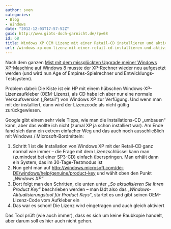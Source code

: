 ```yaml
---
author: sven
categories:
- Blog
- Windows
date: "2012-12-03T17:57:52Z"
guid: http://www.gibts-doch-garnicht.de/?p=68
id: 68
title: Windows XP OEM Lizenz mit einer Retail-CD installieren und aktivieren
url: /windows-xp-oem-lizenz-mit-einer-retail-cd-installieren-und-aktivieren/
---
```


Nach dem ganzen [Mist mit dem missglückten Upgrade meiner Windows XP-Maschine auf Windows 8](https://www.gibts-doch-garnicht.de/kleiner-ausflug-in-die-windows-holle/ "Kleiner Ausflug in die Windows-Hölle") musste der XP-Rechner wieder neu aufgesetzt werden (und wird nun Age of Empires-Spielrechner und Entwicklungs-Testsystem).

Problem dabei: Die Kiste ist ein HP mit einem hübschen Windows-XP-Lizenzaufkleber (OEM-Lizenz), als CD habe ich aber nur eine normale Verkaufsversion („Retail“) von Windows XP zur Verfügung. Und wenn man mit der installiert, dann wird der Lizenzcode als nicht gültig zurückgewiesen.

Google gibt einem sehr viele Tipps, wie man die Installations-CD „umbauen“ kann, aber das wollte ich nicht (zumal XP ja schon installiert war). Am Ende fand sich dann ein extrem einfacher Weg und das auch noch ausschließlich mit Windows / Microsoft-Bordmitteln:

1. Schritt 1 ist die Installation von Windows XP mit der Retail-CD ganz normal wie immer – die Frage mit dem Lizenzschlüssel kann man (zumindest bei einer SP3-CD) einfach überspringen. Man erhält dann ein System, das im 30-Tage-Testmodus ist
2. Nun geht man auf <http://windows.microsoft.com/de-DE/windows/help/genuine/product-key> und wählt oben den Punkt *„Windows XP“*
3. Dort folgt man den Schritten, die unten unter *„So aktualisieren Sie Ihren Product Key“* beschrieben werden – man lädt also das *„Windows-Aktualisierungstool für Product Keys“*, startet es und gibt seinen OEM-Lizenz-Code vom Aufkleber ein
4. Das war es schon! Die Lizenz wird eingetragen und auch gleich aktiviert

Das Tool prüft (wie auch immer), dass es sich um keine Raubkopie handelt, aber darum soll es hier auch nicht gehen.